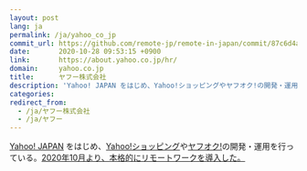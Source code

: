 ```yaml
---
layout: post
lang: ja
permalink: /ja/yahoo_co_jp
commit_url: https://github.com/remote-jp/remote-in-japan/commit/87c6d4a4c34c548f0b5e6de6a4737bd67ef36e47
date:       2020-10-28 09:53:15 +0900
link:       https://about.yahoo.co.jp/hr/
domain:     yahoo.co.jp
title:      ヤフー株式会社
description: 'Yahoo! JAPAN をはじめ、Yahoo!ショッピングやヤフオク!の開発・運用を行っている。2020年10月より、本格的にリモートワークを導入した。'
categories: 
redirect_from:
  - /ja/ヤフー株式会社
  - /ja/ヤフー
---
```


<p><a href="https://www.yahoo.co.jp/">Yahoo! JAPAN</a> をはじめ、<a href="https://shopping.yahoo.co.jp/">Yahoo!ショッピング</a>や<a href="https://auctions.yahoo.co.jp/">ヤフオク!</a>の開発・運用を行っている。<a href="https://about.yahoo.co.jp/pr/release/2020/07/15a/">2020年10月より、本格的にリモートワークを導入した。</a></p>
